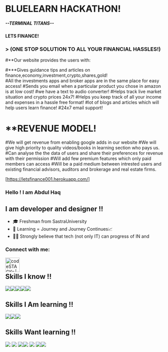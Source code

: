 #                                        BLUELEARN HACKATHON!
#####                                       --TERMINAL TITANS--
####                                           LETS FINANCE!
###                          > (ONE STOP SOLUTION TO ALL YOUR FINANCIAL HASSLES!)

#**Our website provides the users with:

#***Gives guidance tips and articles on finance,economy,investment,crypto,shares,gold!  
    #All the investments apps and broker apps are in the same place for easy access! 
    #Sends you email when a particular product you chose in amazon is at low cost!
    #we have a text to audio converter!
    #Helps track live market situation and crypto prices 24x7!
    #Helps you keep track of all your income and expenses in a hassle free format!
    #lot of blogs and articles which will help users learn finance!
    #24x7 email support!
   
#                                        **REVENUE MODEL!
#We will get revenue from enabling google adds in our website
#We will give high priority to quality videos/books in learning section who pays us.
#Can analyse the the data of users and share their preferences for revenue with their permission
#Will add few premium features which only paid members can access
#Will be a paid medium between intrested users and existing financial advisors, auditors and brokerage and real estate firms.

[https://letsfinance001.herokuapp.com/]


### Hello ! I am Abdul Haq 

## I am developer and designer !!
- 🎓 Freshman from SastraUniversity
- 🌱 Learning = Journey and Journey Continues📈
- 👩‍💻 Strongly believe that tech (not only IT) can progress of IN and

### Connect with me:
[<img align="left" alt="codeSTACKr | LinkedIn" width="45px" src="https://cdn.jsdelivr.net/npm/simple-icons@v3/icons/linkedin.svg" />][linkedin]
<br />

</details>

[linkedin]: https://www.linkedin.com/in/abdul-haq-web-developer/

## Skills I know !!

![](https://img.icons8.com/color/64/000000/python.png)![](https://img.icons8.com/color/64/000000/javascript.png)![](https://img.icons8.com/color/64/000000/html-5.png)![](https://img.icons8.com/color/64/000000/css3.png)![](https://img.icons8.com/color/64/000000/bootstrap.png)

## Skills I Am learning !!
![](https://img.icons8.com/color/64/000000/c-programming.png)![](https://img.icons8.com/color/64/000000/c-plus-plus-logo.png)![](https://img.icons8.com/color/64/000000/flutter.png)


## Skills Want learning !!
![](https://img.icons8.com/color/64/000000/postgreesql.png)  ![](https://img.icons8.com/color/64/000000/django.png) ![](https://img.icons8.com/color/94/000000/nodejs.png)![](https://img.icons8.com/color/64/000000/mongodb.png)  ![](https://img.icons8.com/color/64/000000/kotlin.png) ![](https://img.icons8.com/color/64/000000/ruby-programming-language.png)![](https://img.icons8.com/plasticine/64/000000/react.png)

